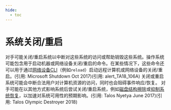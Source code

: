 ```yaml
---
hide:
  - toc
---
```


# 系统关闭/重启

对手可能关闭/重启系统以中断对这些系统的访问或帮助销毁这些系统。操作系统可能包含用于启动机器或网络设备关闭/重启的命令。在某些情况下，这些命令还可以用于通过[网络设备CLI](https://attack.mitre.org/techniques/T1059/008)（例如<code>reload</code>）启动远程计算机或网络设备的关闭/重启。(引用: Microsoft Shutdown Oct 2017)(引用: alert_TA18_106A)  关闭或重启系统可能会中断合法用户对计算机资源的访问，同时也会阻碍事件响应/恢复。  对手可能在以其他方式影响系统后尝试关闭/重启系统，例如[磁盘结构擦除](https://attack.mitre.org/techniques/T1561/002)或[抑制系统恢复](https://attack.mitre.org/techniques/T1490)，以加速对系统可用性的预期影响。(引用: Talos Nyetya June 2017)(引用: Talos Olympic Destroyer 2018)
